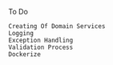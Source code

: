 ﻿To Do

    Creating Of Domain Services
    Logging    
    Exception Handling
    Validation Process
    Dockerize
    